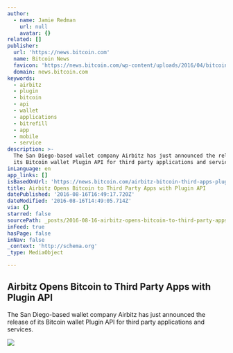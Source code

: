 ```yaml
---
author:
  - name: Jamie Redman
    url: null
    avatar: {}
related: []
publisher:
  url: 'https://news.bitcoin.com'
  name: Bitcoin News
  favicon: 'https://news.bitcoin.com/wp-content/uploads/2016/04/bitcoin_fav.png'
  domain: news.bitcoin.com
keywords:
  - airbitz
  - plugin
  - bitcoin
  - api
  - wallet
  - applications
  - bitrefill
  - app
  - mobile
  - service
description: >-
  The San Diego-based wallet company Airbitz has just announced the release of
  its Bitcoin wallet Plugin API for third party applications and services.
inLanguage: en
app_links: []
isBasedOnUrl: 'https://news.bitcoin.com/airbitz-bitcoin-third-apps-plugin-api/'
title: Airbitz Opens Bitcoin to Third Party Apps with Plugin API
datePublished: '2016-08-16T16:49:17.720Z'
dateModified: '2016-08-16T14:49:05.714Z'
via: {}
starred: false
sourcePath: _posts/2016-08-16-airbitz-opens-bitcoin-to-third-party-apps-with-plugin-api.md
inFeed: true
hasPage: false
inNav: false
_context: 'http://schema.org'
_type: MediaObject

---
```

<article style=""><h1>Airbitz Opens Bitcoin to Third Party Apps with Plugin API</h1><p>The San Diego-based wallet company Airbitz has just announced the release of its Bitcoin wallet Plugin API for third party applications and services.</p><img src="https://news.bitcoin.com/wp-content/uploads/2016/08/Airbitz-Releases-Bitcoin-Wallet-Plugin-API-for-Third-Parties.jpg" /></article>